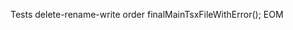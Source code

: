 Tests delete-rename-write order
<spawn-delete path="src/main.tsx">
</spawn-delete>
<spawn-rename from="src/App.tsx" to="src/main.tsx">
</spawn-rename>
<spawn-write path="src/main.tsx" description="final main.tsx file.">
finalMainTsxFileWithError();
</spawn-write>
EOM

